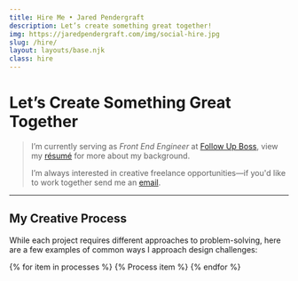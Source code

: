 ```yaml
---
title: Hire Me • Jared Pendergraft
description: Let’s create something great together!
img: https://jaredpendergraft.com/img/social-hire.jpg
slug: /hire/
layout: layouts/base.njk
class: hire
---
```


# Let’s Create Something Great Together

> I’m currently serving as *Front End Engineer* at [Follow Up Boss](https://followupboss.com/), view my [résumé](/hire/me/) for more about my background.
> 
> I’m always interested in creative freelance opportunities—if you'd like to work together send me an [email](mailto:hello@jaredpendergraft.com).

***

## My Creative Process

While each project requires different approaches to problem-solving, here are a few examples of common ways I approach design challenges:

{% for item in processes %}
  {% Process item %}
{% endfor %}